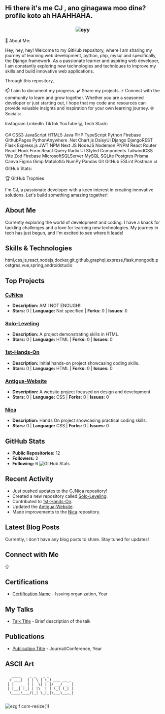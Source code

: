 ## Hi there it's me CJ , ano ginagawa moo dine? profile koto ah HAAHHAHA.

### <center> ![eyy](https://github.com/user-attachments/assets/94f84983-d01b-4bba-aa62-334d417d4b2d) </center>

💫 About Me:

Hey, hey, hey! Welcome to my GitHub repository, where I am sharing my journey of learning web development, python, php, mysql and specifically, the Django framework. As a passionate learner and aspiring web developer, I am constantly exploring new technologies and techniques to improve my skills and build innovative web applications.

Through this repository,

📫 I aim to document my progress.
✔️ Share my projects.
⚡ Connect with the community to learn and grow together.
Whether you are a seasoned developer or just starting out, I hope that my code and resources can provide valuable insights and inspiration for your own learning journey.
🌐 Socials:

Instagram LinkedIn TikTok YouTube
💻 Tech Stack:

C# CSS3 JavaScript HTML5 Java PHP TypeScript Python Firebase GithubPages PythonAnywhere .Net Chart.js DaisyUI Django DjangoREST Flask Express.js JWT NPM Next JS NodeJS Nodemon PNPM React Router React Hook Form React Query Radix UI Styled Components TailwindCSS Vite Zod Firebase MicrosoftSQLServer MySQL SQLite Postgres Prisma Canva Figma Gimp Matplotlib NumPy Pandas Git GitHub ESLint Postman
📊 GitHub Stats:



🏆 GitHub Trophies



I'm CJ, a passionate developer with a keen interest in creating innovative solutions. Let's build something amazing together!

## About Me

Currently exploring the world of development and coding. I have a knack for tackling challenges and a love for learning new technologies. My journey in tech has just begun, and I'm excited to see where it leads!

## Skills & Technologies

html,css,js,react,nodejs,docker,git,github,graphql,express,flask,mongodb,postgres,vue,spring,androidstudio

## Top Projects

### [CJNica](https://github.com/CJNica/CJNica)
- **Description:** AM I NOT ENOUGH!!
- **Stars:** 0 | **Language:** Not specified | **Forks:** 0 | **Issues:** 0

### [Solo-Leveling](https://github.com/CJNica/Solo-Leveling)
- **Description:** A project demonstrating skills in HTML.
- **Stars:** 0 | **Language:** HTML | **Forks:** 0 | **Issues:** 0

### [1st-Hands-On](https://github.com/CJNica/1st-Hands-On)
- **Description:** Initial hands-on project showcasing coding skills.
- **Stars:** 0 | **Language:** HTML | **Forks:** 0 | **Issues:** 0

### [Antigua-Website](https://github.com/CJNica/Antigua-Website)
- **Description:** A website project focused on design and development.
- **Stars:** 0 | **Language:** CSS | **Forks:** 0 | **Issues:** 0

### [Nica](https://github.com/CJNica/Nica)
- **Description:** Hands On project showcasing practical coding skills.
- **Stars:** 0 | **Language:** CSS | **Forks:** 0 | **Issues:** 0

## GitHub Stats

- **Public Repositories:** 12
- **Followers:** 2
- **Following:** 6
![GitHub Stats](https://github-readme-stats.vercel.app/api?username=CJNica&show_icons=true&hide_title=true&count_private=true&theme=radical)

## Recent Activity

- Just pushed updates to the [CJNica](https://github.com/CJNica/CJNica) repository!
- Created a new repository called [Solo-Leveling](https://github.com/CJNica/Solo-Leveling).
- Contributed to [1st-Hands-On](https://github.com/CJNica/1st-Hands-On).
- Updated the [Antigua-Website](https://github.com/CJNica/Antigua-Website).
- Made improvements to the [Nica](https://github.com/CJNica/Nica) repository.

## Latest Blog Posts

Currently, I don't have any blog posts to share. Stay tuned for updates!

## Connect with Me

{}

## Certifications

- [Certification Name](link-to-certificate) - Issuing organization, Year

## My Talks

- [Talk Title](link-to-talk) - Brief description of the talk

## Publications

- [Publication Title](link-to-publication) - Journal/Conference, Year

## ASCII Art

```
   ____    _ _   _ _           
  / ___|  | | \ | (_) ___ __ _ 
 | |   _  | |  \| | |/ __/ _` |
 | |__| |_| | |\  | | (_| (_| |
  \____\___/|_| \_|_|\___\__,_|
                               
```

![ezgif com-resize(1)](https://github.com/user-attachments/assets/46018214-95f4-451a-9bdd-beffbcfade0c)

